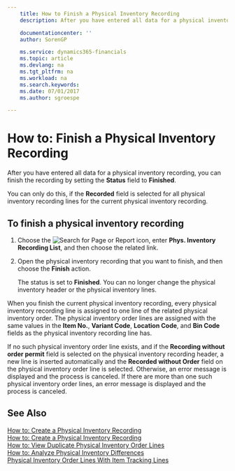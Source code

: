 ```yaml
---
    title: How to Finish a Physical Inventory Recording
    description: After you have entered all data for a physical inventory recording, you can finish the recording by setting the **Status** field to **Finished**.

    documentationcenter: ''
    author: SorenGP

    ms.service: dynamics365-financials
    ms.topic: article
    ms.devlang: na
    ms.tgt_pltfrm: na
    ms.workload: na
    ms.search.keywords:
    ms.date: 07/01/2017
    ms.author: sgroespe

---
```

# How to: Finish a Physical Inventory Recording
After you have entered all data for a physical inventory recording, you can finish the recording by setting the **Status** field to **Finished**.  

You can only do this, if the **Recorded** field is selected for all physical inventory recording lines for the current physical inventory recording.  

## To finish a physical inventory recording  

1.  Choose the ![Search for Page or Report](../../media/ui-search/search_small.png "Search for Page or Report icon") icon, enter **Phys. Inventory Recording List**, and then choose the related link.  
2.  Open the physical inventory recording that you want to finish, and then choose the **Finish** action.  

    The status is set to **Finished**. You can no longer change the physical inventory header or the physical inventory lines.  

When you finish the current physical inventory recording, every physical inventory recording line is assigned to one line of the related physical inventory order. The physical inventory order lines are assigned with the same values in the **Item No.**, **Variant Code**, **Location Code**, and **Bin Code** fields as the physical inventory recording line has.  

If no such physical inventory order line exists, and if the **Recording without order permit** field is selected on the physical inventory recording header, a new line is inserted automatically and the **Recorded without Order** field on the physical inventory order line is selected. Otherwise, an error message is displayed and the process is canceled. If there are more than one such physical inventory order lines, an error message is displayed and the process is canceled.  

## See Also  
 [How to: Create a Physical Inventory Recording](how-to-create-a-physical-inventory-recording.md)   
 [How to: Create a Physical Inventory Recording](how-to-create-a-physical-inventory-recording.md)   
 [How to: View Duplicate Physical Inventory Order Lines](how-to-view-duplicate-physical-inventory-order-lines.md)   
 [How to: Analyze Physical Inventory Differences](how-to-analyze-physical-inventory-differences.md)   
 [Physical Inventory Order Lines With Item Tracking Lines](physical-inventory-order-lines-with-item-tracking-lines.md)
